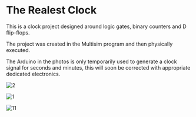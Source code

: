 # The Realest Clock

This is a clock project designed around logic gates, binary counters and D flip-flops.

The project was created in the Multisim program and then physically executed.

The Arduino in the photos is only temporarily used to generate a clock signal for seconds and minutes, this will soon be corrected with appropriate dedicated electronics.

![2](https://github.com/Patryk-Ordon/the-realest-clock/assets/82160814/e0e75eb9-5e8c-41b6-bf07-80f08844934c)

![1](https://github.com/Patryk-Ordon/the-realest-clock/assets/82160814/3b495b55-733f-4cbd-b66e-bab60c506c7b)

![11](https://github.com/Patryk-Ordon/the-realest-clock/assets/82160814/1910a3eb-35a6-42e9-8d7e-f99ee67b6b71)
